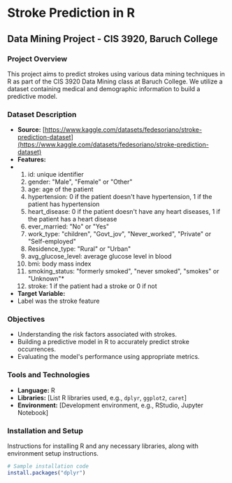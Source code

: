 # Stroke Prediction in R
## Data Mining Project - CIS 3920, Baruch College

### Project Overview
This project aims to predict strokes using various data mining techniques in R as part of the CIS 3920 Data Mining class at Baruch College. We utilize a dataset containing medical and demographic information to build a predictive model.

### Dataset Description
- **Source:** [https://www.kaggle.com/datasets/fedesoriano/stroke-prediction-dataset](https://www.kaggle.com/datasets/fedesoriano/stroke-prediction-dataset)
- **Features:**
- 1) id: unique identifier
  2) gender: "Male", "Female" or "Other"
  3) age: age of the patient
  4) hypertension: 0 if the patient doesn't have hypertension, 1 if the patient has hypertension
  5) heart_disease: 0 if the patient doesn't have any heart diseases, 1 if the patient has a heart disease
  6) ever_married: "No" or "Yes"
  7) work_type: "children", "Govt_jov", "Never_worked", "Private" or "Self-employed"
  8) Residence_type: "Rural" or "Urban"
  9) avg_glucose_level: average glucose level in blood
  10) bmi: body mass index
  11) smoking_status: "formerly smoked", "never smoked", "smokes" or "Unknown"*
  12) stroke: 1 if the patient had a stroke or 0 if not
- **Target Variable:**
- Label was the stroke feature

### Objectives
- Understanding the risk factors associated with strokes.
- Building a predictive model in R to accurately predict stroke occurrences.
- Evaluating the model's performance using appropriate metrics.

### Tools and Technologies
- **Language:** R
- **Libraries:** [List R libraries used, e.g., `dplyr`, `ggplot2`, `caret`]
- **Environment:** [Development environment, e.g., RStudio, Jupyter Notebook]

### Installation and Setup
Instructions for installing R and any necessary libraries, along with environment setup instructions.

```R
# Sample installation code
install.packages("dplyr")
